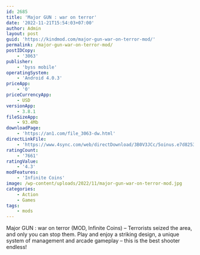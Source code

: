 ```yaml
---
id: 2685
title: 'Major GUN : war on terror'
date: '2022-11-21T15:54:03+07:00'
author: Admin
layout: post
guid: 'https://kindmod.com/major-gun-war-on-terror-mod/'
permalink: /major-gun-war-on-terror-mod/
postIDCopy:
    - '3063'
publisher:
    - 'byss mobile'
operatingSystem:
    - 'Android 4.0.3'
priceApp:
    - '0'
priceCurrencyApp:
    - USD
versionApp:
    - 3.8.1
fileSizeApp:
    - 93.4Mb
downloadPage:
    - 'https://an1.com/file_3063-dw.html'
directLinkFile:
    - 'https://www.4sync.com/web/directDownload/3B0V3JCc/5oinus.e7d8253b2039066329159d03c8c80694'
ratingCount:
    - '7661'
ratingValue:
    - '4.3'
modFeatures:
    - 'Infinite Coins'
image: /wp-content/uploads/2022/11/major-gun-war-on-terror-mod.jpg
categories:
    - Action
    - Games
tags:
    - mods
---
```


Major GUN : war on terror (MOD, Infinite Coins) – Terrorists seized the area, and only you can stop them. Play and enjoy a striking design, a unique system of management and arcade gameplay – this is the best shooter endless!